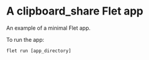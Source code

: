 # A clipboard_share Flet app

An example of a minimal Flet app.

To run the app:

```
flet run [app_directory]
```
